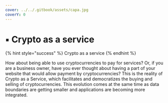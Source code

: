 ```yaml
---
cover: ../../.gitbook/assets/capa.jpg
coverY: 0
---
```


# ▪ Crypto as a service

{% hint style="success" %}
Crypto as a service
{% endhint %}

How about being able to use cryptocurrencies to pay for services? Or, if you are a business owner, have you ever thought about having a part of your website that would allow payment by cryptocurrencies? This is the reality of Crypto as a Service, which facilitates and democratizes the buying and selling of cryptocurrencies. This evolution comes at the same time as data boundaries are getting smaller and applications are becoming more integrated.
